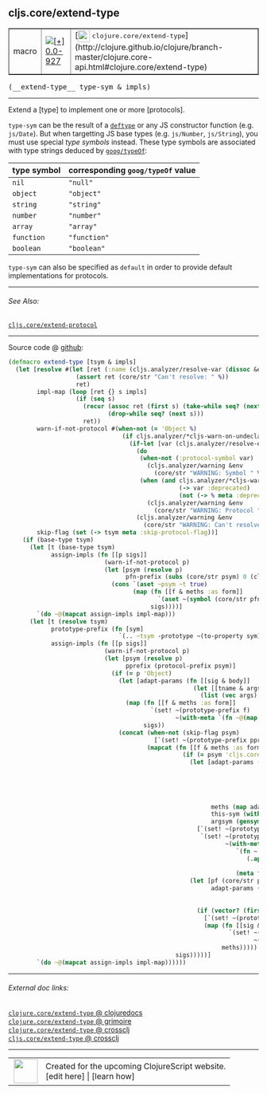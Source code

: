 ## cljs.core/extend-type



 <table border="1">
<tr>
<td>macro</td>
<td><a href="https://github.com/cljsinfo/cljs-api-docs/tree/0.0-927"><img valign="middle" alt="[+] 0.0-927" title="Added in 0.0-927" src="https://img.shields.io/badge/+-0.0--927-lightgrey.svg"></a> </td>
<td>
[<img height="24px" valign="middle" src="http://i.imgur.com/1GjPKvB.png"> <samp>clojure.core/extend-type</samp>](http://clojure.github.io/clojure/branch-master/clojure.core-api.html#clojure.core/extend-type)
</td>
</tr>
</table>


 <samp>
(__extend-type__ type-sym & impls)<br>
</samp>

---

Extend a [type] to implement one or more [protocols].

`type-sym` can be the result of a [`deftype`][doc:cljs.core/deftype] or any JS constructor
function (e.g. `js/Date`).  But when targetting JS base types (e.g.
`js/Number`, `js/String`), you must use special _type symbols_ instead.  These
type symbols are associated with type strings deduced by [`goog/typeOf`]:

| type symbol  | corresponding `goog/typeOf` value |
|--------------|-------------|
| `nil`        | `"null"` |
| `object`     | `"object"` |
| `string`     | `"string"` |
| `number`     | `"number"` |
| `array`      | `"array"` |
| `function`   | `"function"` |
| `boolean`    | `"boolean"` |

`type-sym` can also be specified as `default` in order to provide default
implementations for protocols.

[`goog/typeOf`]:http://google.github.io/closure-library/api/namespace_goog.html#typeOf

[doc:cljs.core/deftype]:../cljs.core/deftype.md

---


###### See Also:

[`cljs.core/extend-protocol`](../cljs.core/extend-protocol.md)<br>

---




Source code @ [github](https://github.com/clojure/clojurescript/blob/r1806/src/clj/cljs/core.clj#L536-L617):

```clj
(defmacro extend-type [tsym & impls]
  (let [resolve #(let [ret (:name (cljs.analyzer/resolve-var (dissoc &env :locals) %))]
                   (assert ret (core/str "Can't resolve: " %))
                   ret)
        impl-map (loop [ret {} s impls]
                   (if (seq s)
                     (recur (assoc ret (first s) (take-while seq? (next s)))
                            (drop-while seq? (next s)))
                     ret))
        warn-if-not-protocol #(when-not (= 'Object %)
                                (if cljs.analyzer/*cljs-warn-on-undeclared*
                                  (if-let [var (cljs.analyzer/resolve-existing-var (dissoc &env :locals) %)]
                                    (do
                                     (when-not (:protocol-symbol var)
                                       (cljs.analyzer/warning &env
                                         (core/str "WARNING: Symbol " % " is not a protocol")))
                                     (when (and cljs.analyzer/*cljs-warn-protocol-deprecated*
                                                (-> var :deprecated)
                                                (not (-> % meta :deprecation-nowarn)))
                                       (cljs.analyzer/warning &env
                                         (core/str "WARNING: Protocol " % " is deprecated"))))
                                    (cljs.analyzer/warning &env
                                      (core/str "WARNING: Can't resolve protocol symbol " %)))))
        skip-flag (set (-> tsym meta :skip-protocol-flag))]
    (if (base-type tsym)
      (let [t (base-type tsym)
            assign-impls (fn [[p sigs]]
                           (warn-if-not-protocol p)
                           (let [psym (resolve p)
                                 pfn-prefix (subs (core/str psym) 0 (clojure.core/inc (.indexOf (core/str psym) "/")))]
                             (cons `(aset ~psym ~t true)
                                   (map (fn [[f & meths :as form]]
                                          `(aset ~(symbol (core/str pfn-prefix f)) ~t ~(with-meta `(fn ~@meths) (meta form))))
                                        sigs))))]
        `(do ~@(mapcat assign-impls impl-map)))
      (let [t (resolve tsym)
            prototype-prefix (fn [sym]
                               `(.. ~tsym -prototype ~(to-property sym)))
            assign-impls (fn [[p sigs]]
                           (warn-if-not-protocol p)
                           (let [psym (resolve p)
                                 pprefix (protocol-prefix psym)]
                             (if (= p 'Object)
                               (let [adapt-params (fn [[sig & body]]
                                                    (let [[tname & args] sig]
                                                      (list (vec args) (list* 'this-as (vary-meta tname assoc :tag t) body))))]
                                 (map (fn [[f & meths :as form]]
                                        `(set! ~(prototype-prefix f)
                                               ~(with-meta `(fn ~@(map adapt-params meths)) (meta form))))
                                      sigs))
                               (concat (when-not (skip-flag psym)
                                         [`(set! ~(prototype-prefix pprefix) true)])
                                       (mapcat (fn [[f & meths :as form]]
                                                 (if (= psym 'cljs.core/IFn)
                                                   (let [adapt-params (fn [[[targ & args :as sig] & body]]
                                                                        (let [this-sym (with-meta 'self__ {:tag t})]
                                                                          `(~(vec (cons this-sym args))
                                                                            (this-as ~this-sym
                                                                                     (let [~targ ~this-sym]
                                                                                       ~@body)))))
                                                         meths (map adapt-params meths)
                                                         this-sym (with-meta 'self__ {:tag t})
                                                         argsym (gensym "args")]
                                                     [`(set! ~(prototype-prefix 'call) ~(with-meta `(fn ~@meths) (meta form)))
                                                      `(set! ~(prototype-prefix 'apply)
                                                             ~(with-meta
                                                                `(fn ~[this-sym argsym]
                                                                   (.apply (.-call ~this-sym) ~this-sym
                                                                           (.concat (array ~this-sym) (aclone ~argsym))))
                                                                (meta form)))])
                                                   (let [pf (core/str pprefix f)
                                                         adapt-params (fn [[[targ & args :as sig] & body]]
                                                                        (cons (vec (cons (vary-meta targ assoc :tag t) args))
                                                                              body))]
                                                     (if (vector? (first meths))
                                                       [`(set! ~(prototype-prefix (core/str pf "$arity$" (count (first meths)))) ~(with-meta `(fn ~@(adapt-params meths)) (meta form)))]
                                                       (map (fn [[sig & body :as meth]]
                                                              `(set! ~(prototype-prefix (core/str pf "$arity$" (count sig)))
                                                                     ~(with-meta `(fn ~(adapt-params meth)) (meta form))))
                                                            meths)))))
                                               sigs)))))]
        `(do ~@(mapcat assign-impls impl-map))))))
```

<!--
Repo - tag - source tree - lines:

 <pre>
clojurescript @ r1806
└── src
    └── clj
        └── cljs
            └── <ins>[core.clj:536-617](https://github.com/clojure/clojurescript/blob/r1806/src/clj/cljs/core.clj#L536-L617)</ins>
</pre>

-->

---



###### External doc links:

[`clojure.core/extend-type` @ clojuredocs](http://clojuredocs.org/clojure.core/extend-type)<br>
[`clojure.core/extend-type` @ grimoire](http://conj.io/store/v1/org.clojure/clojure/1.7.0-beta3/clj/clojure.core/extend-type/)<br>
[`clojure.core/extend-type` @ crossclj](http://crossclj.info/fun/clojure.core/extend-type.html)<br>
[`cljs.core/extend-type` @ crossclj](http://crossclj.info/fun/cljs.core/extend-type.html)<br>

---

 <table>
<tr><td>
<img valign="middle" align="right" width="48px" src="http://i.imgur.com/Hi20huC.png">
</td><td>
Created for the upcoming ClojureScript website.<br>
[edit here] | [learn how]
</td></tr></table>

[edit here]:https://github.com/cljsinfo/cljs-api-docs/blob/master/cljsdoc/cljs.core/extend-type.cljsdoc
[learn how]:https://github.com/cljsinfo/cljs-api-docs/wiki/cljsdoc-files

<!--

This information was too distracting to show to readers, but I'll leave it
commented here since it is helpful to:

- pretty-print the data used to generate this document
- and show how to retrieve that data



The API data for this symbol:

```clj
{:description "Extend a [type] to implement one or more [protocols].\n\n`type-sym` can be the result of a [doc:cljs.core/deftype] or any JS constructor\nfunction (e.g. `js/Date`).  But when targetting JS base types (e.g.\n`js/Number`, `js/String`), you must use special _type symbols_ instead.  These\ntype symbols are associated with type strings deduced by [`goog/typeOf`]:\n\n| type symbol  | corresponding `goog/typeOf` value |\n|--------------|-------------|\n| `nil`        | `\"null\"` |\n| `object`     | `\"object\"` |\n| `string`     | `\"string\"` |\n| `number`     | `\"number\"` |\n| `array`      | `\"array\"` |\n| `function`   | `\"function\"` |\n| `boolean`    | `\"boolean\"` |\n\n`type-sym` can also be specified as `default` in order to provide default\nimplementations for protocols.\n\n[`goog/typeOf`]:http://google.github.io/closure-library/api/namespace_goog.html#typeOf",
 :ns "cljs.core",
 :name "extend-type",
 :signature ["[type-sym & impls]"],
 :history [["+" "0.0-927"]],
 :type "macro",
 :related ["cljs.core/extend-protocol"],
 :full-name-encode "cljs.core/extend-type",
 :source {:code "(defmacro extend-type [tsym & impls]\n  (let [resolve #(let [ret (:name (cljs.analyzer/resolve-var (dissoc &env :locals) %))]\n                   (assert ret (core/str \"Can't resolve: \" %))\n                   ret)\n        impl-map (loop [ret {} s impls]\n                   (if (seq s)\n                     (recur (assoc ret (first s) (take-while seq? (next s)))\n                            (drop-while seq? (next s)))\n                     ret))\n        warn-if-not-protocol #(when-not (= 'Object %)\n                                (if cljs.analyzer/*cljs-warn-on-undeclared*\n                                  (if-let [var (cljs.analyzer/resolve-existing-var (dissoc &env :locals) %)]\n                                    (do\n                                     (when-not (:protocol-symbol var)\n                                       (cljs.analyzer/warning &env\n                                         (core/str \"WARNING: Symbol \" % \" is not a protocol\")))\n                                     (when (and cljs.analyzer/*cljs-warn-protocol-deprecated*\n                                                (-> var :deprecated)\n                                                (not (-> % meta :deprecation-nowarn)))\n                                       (cljs.analyzer/warning &env\n                                         (core/str \"WARNING: Protocol \" % \" is deprecated\"))))\n                                    (cljs.analyzer/warning &env\n                                      (core/str \"WARNING: Can't resolve protocol symbol \" %)))))\n        skip-flag (set (-> tsym meta :skip-protocol-flag))]\n    (if (base-type tsym)\n      (let [t (base-type tsym)\n            assign-impls (fn [[p sigs]]\n                           (warn-if-not-protocol p)\n                           (let [psym (resolve p)\n                                 pfn-prefix (subs (core/str psym) 0 (clojure.core/inc (.indexOf (core/str psym) \"/\")))]\n                             (cons `(aset ~psym ~t true)\n                                   (map (fn [[f & meths :as form]]\n                                          `(aset ~(symbol (core/str pfn-prefix f)) ~t ~(with-meta `(fn ~@meths) (meta form))))\n                                        sigs))))]\n        `(do ~@(mapcat assign-impls impl-map)))\n      (let [t (resolve tsym)\n            prototype-prefix (fn [sym]\n                               `(.. ~tsym -prototype ~(to-property sym)))\n            assign-impls (fn [[p sigs]]\n                           (warn-if-not-protocol p)\n                           (let [psym (resolve p)\n                                 pprefix (protocol-prefix psym)]\n                             (if (= p 'Object)\n                               (let [adapt-params (fn [[sig & body]]\n                                                    (let [[tname & args] sig]\n                                                      (list (vec args) (list* 'this-as (vary-meta tname assoc :tag t) body))))]\n                                 (map (fn [[f & meths :as form]]\n                                        `(set! ~(prototype-prefix f)\n                                               ~(with-meta `(fn ~@(map adapt-params meths)) (meta form))))\n                                      sigs))\n                               (concat (when-not (skip-flag psym)\n                                         [`(set! ~(prototype-prefix pprefix) true)])\n                                       (mapcat (fn [[f & meths :as form]]\n                                                 (if (= psym 'cljs.core/IFn)\n                                                   (let [adapt-params (fn [[[targ & args :as sig] & body]]\n                                                                        (let [this-sym (with-meta 'self__ {:tag t})]\n                                                                          `(~(vec (cons this-sym args))\n                                                                            (this-as ~this-sym\n                                                                                     (let [~targ ~this-sym]\n                                                                                       ~@body)))))\n                                                         meths (map adapt-params meths)\n                                                         this-sym (with-meta 'self__ {:tag t})\n                                                         argsym (gensym \"args\")]\n                                                     [`(set! ~(prototype-prefix 'call) ~(with-meta `(fn ~@meths) (meta form)))\n                                                      `(set! ~(prototype-prefix 'apply)\n                                                             ~(with-meta\n                                                                `(fn ~[this-sym argsym]\n                                                                   (.apply (.-call ~this-sym) ~this-sym\n                                                                           (.concat (array ~this-sym) (aclone ~argsym))))\n                                                                (meta form)))])\n                                                   (let [pf (core/str pprefix f)\n                                                         adapt-params (fn [[[targ & args :as sig] & body]]\n                                                                        (cons (vec (cons (vary-meta targ assoc :tag t) args))\n                                                                              body))]\n                                                     (if (vector? (first meths))\n                                                       [`(set! ~(prototype-prefix (core/str pf \"$arity$\" (count (first meths)))) ~(with-meta `(fn ~@(adapt-params meths)) (meta form)))]\n                                                       (map (fn [[sig & body :as meth]]\n                                                              `(set! ~(prototype-prefix (core/str pf \"$arity$\" (count sig)))\n                                                                     ~(with-meta `(fn ~(adapt-params meth)) (meta form))))\n                                                            meths)))))\n                                               sigs)))))]\n        `(do ~@(mapcat assign-impls impl-map))))))",
          :title "Source code",
          :repo "clojurescript",
          :tag "r1806",
          :filename "src/clj/cljs/core.clj",
          :lines [536 617]},
 :full-name "cljs.core/extend-type",
 :clj-symbol "clojure.core/extend-type"}

```

Retrieve the API data for this symbol:

```clj
;; from Clojure REPL
(require '[clojure.edn :as edn])
(-> (slurp "https://raw.githubusercontent.com/cljsinfo/cljs-api-docs/catalog/cljs-api.edn")
    (edn/read-string)
    (get-in [:symbols "cljs.core/extend-type"]))
```

-->
